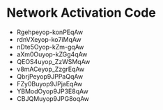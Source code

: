 # Network Activation Code
* Rgehpeyop-konPEqAw
* rdnVXeyop-ko7iMqAw
* nDte5Oyop-kZm-gqAw
* aXm0Ouyop-kZGg4qAw
* QEOS4uyop_ZzWSMqAw
* v8mACeyop_ZzgrEqAw
* QbrjPeyop9JPPaQqAw
* FZy0Buyop9JPjaEqAw
* YBModOyop9JP3E8qAw
* CBJQMuyop9JPG8oqAw